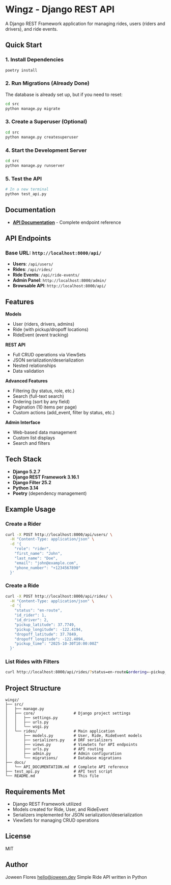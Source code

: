 # Wingz - Django REST API

A Django REST Framework application for managing rides, users (riders and drivers), and ride events.

## Quick Start

### 1. Install Dependencies
```bash
poetry install
```

### 2. Run Migrations (Already Done)
The database is already set up, but if you need to reset:
```bash
cd src
python manage.py migrate
```

### 3. Create a Superuser (Optional)
```bash
cd src
python manage.py createsuperuser
```

### 4. Start the Development Server
```bash
cd src
python manage.py runserver
```

### 5. Test the API
```bash
# In a new terminal
python test_api.py
```

## Documentation

- **[API Documentation](docs/API_DOCUMENTATION.md)** - Complete endpoint reference

## API Endpoints

### Base URL: `http://localhost:8000/api/`

- **Users**: `/api/users/`
- **Rides**: `/api/rides/`
- **Ride Events**: `/api/ride-events/`
- **Admin Panel**: `http://localhost:8000/admin/`
- **Browsable API**: `http://localhost:8000/api/`

## Features

**Models**
- User (riders, drivers, admins)
- Ride (with pickup/dropoff locations)
- RideEvent (event tracking)

**REST API**
- Full CRUD operations via ViewSets
- JSON serialization/deserialization
- Nested relationships
- Data validation

**Advanced Features**
- Filtering (by status, role, etc.)
- Search (full-text search)
- Ordering (sort by any field)
- Pagination (10 items per page)
- Custom actions (add_event, filter by status, etc.)

**Admin Interface**
- Web-based data management
- Custom list displays
- Search and filters

## Tech Stack

- **Django 5.2.7**
- **Django REST Framework 3.16.1**
- **Django Filter 25.2**
- **Python 3.14**
- **Poetry** (dependency management)

## Example Usage

### Create a Rider
```bash
curl -X POST http://localhost:8000/api/users/ \
  -H "Content-Type: application/json" \
  -d '{
    "role": "rider",
    "first_name": "John",
    "last_name": "Doe",
    "email": "john@example.com",
    "phone_number": "+1234567890"
  }'
```

### Create a Ride
```bash
curl -X POST http://localhost:8000/api/rides/ \
  -H "Content-Type: application/json" \
  -d '{
    "status": "en-route",
    "id_rider": 1,
    "id_driver": 2,
    "pickup_latitude": 37.7749,
    "pickup_longitude": -122.4194,
    "dropoff_latitude": 37.7849,
    "dropoff_longitude": -122.4094,
    "pickup_time": "2025-10-30T10:00:00Z"
  }'
```

### List Rides with Filters
```bash
curl http://localhost:8000/api/rides/?status=en-route&ordering=-pickup_time
```

## Project Structure

```
wingz/
├── src/
│   ├── manage.py
│   ├── core/                 # Django project settings
│   │   ├── settings.py
│   │   ├── urls.py
│   │   └── wsgi.py
│   └── rides/                # Main application
│       ├── models.py         # User, Ride, RideEvent models
│       ├── serializers.py    # DRF serializers
│       ├── views.py          # ViewSets for API endpoints
│       ├── urls.py           # API routing
│       ├── admin.py          # Admin configuration
│       └── migrations/       # Database migrations
├── docs/
│   └── API_DOCUMENTATION.md  # Complete API reference
├── test_api.py               # API test script
└── README.md                 # This file
```

## Requirements Met

- Django REST Framework utilized  
- Models created for Ride, User, and RideEvent  
- Serializers implemented for JSON serialization/deserialization  
- ViewSets for managing CRUD operations  

## License

MIT

## Author

Joween Flores <hello@joween.dev>
Simple Ride API written in Python
